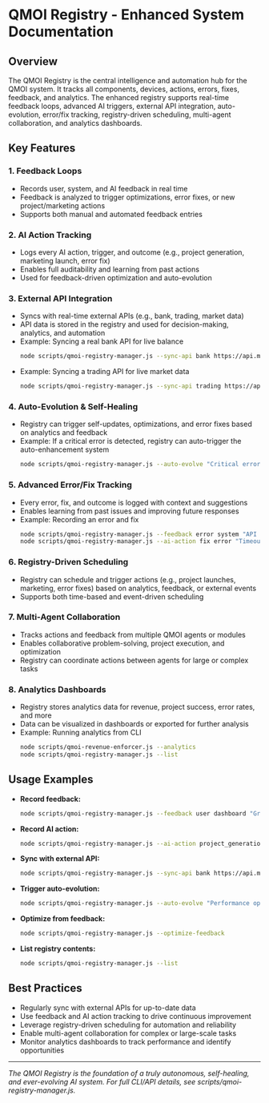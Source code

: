 # QMOI Registry - Enhanced System Documentation

## Overview

The QMOI Registry is the central intelligence and automation hub for the QMOI system. It tracks all components, devices, actions, errors, fixes, feedback, and analytics. The enhanced registry supports real-time feedback loops, advanced AI triggers, external API integration, auto-evolution, error/fix tracking, registry-driven scheduling, multi-agent collaboration, and analytics dashboards.

## Key Features

### 1. Feedback Loops

- Records user, system, and AI feedback in real time
- Feedback is analyzed to trigger optimizations, error fixes, or new project/marketing actions
- Supports both manual and automated feedback entries

### 2. AI Action Tracking

- Logs every AI action, trigger, and outcome (e.g., project generation, marketing launch, error fix)
- Enables full auditability and learning from past actions
- Used for feedback-driven optimization and auto-evolution

### 3. External API Integration

- Syncs with real-time external APIs (e.g., bank, trading, market data)
- API data is stored in the registry and used for decision-making, analytics, and automation
- Example: Syncing a real bank API for live balance
  ```bash
  node scripts/qmoi-registry-manager.js --sync-api bank https://api.mybank.com/balance?account=12345
  ```
- Example: Syncing a trading API for live market data
  ```bash
  node scripts/qmoi-registry-manager.js --sync-api trading https://api.mytrading.com/markets
  ```

### 4. Auto-Evolution & Self-Healing

- Registry can trigger self-updates, optimizations, and error fixes based on analytics and feedback
- Example: If a critical error is detected, registry can auto-trigger the auto-enhancement system
  ```bash
  node scripts/qmoi-registry-manager.js --auto-evolve "Critical error detected"
  ```

### 5. Advanced Error/Fix Tracking

- Every error, fix, and outcome is logged with context and suggestions
- Enables learning from past issues and improving future responses
- Example: Recording an error and fix
  ```bash
  node scripts/qmoi-registry-manager.js --feedback error system "API timeout"
  node scripts/qmoi-registry-manager.js --ai-action fix error "Timeout resolved"
  ```

### 6. Registry-Driven Scheduling

- Registry can schedule and trigger actions (e.g., project launches, marketing, error fixes) based on analytics, feedback, or external events
- Supports both time-based and event-driven scheduling

### 7. Multi-Agent Collaboration

- Tracks actions and feedback from multiple QMOI agents or modules
- Enables collaborative problem-solving, project execution, and optimization
- Registry can coordinate actions between agents for large or complex tasks

### 8. Analytics Dashboards

- Registry stores analytics data for revenue, project success, error rates, and more
- Data can be visualized in dashboards or exported for further analysis
- Example: Running analytics from CLI
  ```bash
  node scripts/qmoi-revenue-enforcer.js --analytics
  node scripts/qmoi-registry-manager.js --list
  ```

## Usage Examples

- **Record feedback:**
  ```bash
  node scripts/qmoi-registry-manager.js --feedback user dashboard "Great new feature!"
  ```
- **Record AI action:**
  ```bash
  node scripts/qmoi-registry-manager.js --ai-action project_generation auto-triggered success
  ```
- **Sync with external API:**
  ```bash
  node scripts/qmoi-registry-manager.js --sync-api bank https://api.mybank.com/balance?account=12345
  ```
- **Trigger auto-evolution:**
  ```bash
  node scripts/qmoi-registry-manager.js --auto-evolve "Performance optimization"
  ```
- **Optimize from feedback:**
  ```bash
  node scripts/qmoi-registry-manager.js --optimize-feedback
  ```
- **List registry contents:**
  ```bash
  node scripts/qmoi-registry-manager.js --list
  ```

## Best Practices

- Regularly sync with external APIs for up-to-date data
- Use feedback and AI action tracking to drive continuous improvement
- Leverage registry-driven scheduling for automation and reliability
- Enable multi-agent collaboration for complex or large-scale tasks
- Monitor analytics dashboards to track performance and identify opportunities

---

_The QMOI Registry is the foundation of a truly autonomous, self-healing, and ever-evolving AI system. For full CLI/API details, see scripts/qmoi-registry-manager.js._
